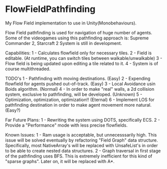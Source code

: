 # FlowFieldPathfinding
My Flow Field implementation to use in Unity(Monobehaviours).

Flow Field pathfinding is used for navigation of huge number of agents. Some of the videogames using this pathfinding approach is: Supreme Commander 2, Starcraft 2
System is still in development.

Capabilities:
1 - Calculates flowfield only for necessary tiles.
2 - Field is editable. (At runtime, you can switch tiles between walkable/unwalkable)
3 - Flow field is being updated upon editing a tile related to it.
4 - System is of course multithreaded.

TODO's
1 - Pathfinding with moving destinations. (Easy)
2 - Expending flowfield for agents pushed out-of-track. (Easy)
3 - Local Avoidance usin Boids algorithm. (Normal)
4 - In order to make "real" walls, a 2d collision system, exclusive to pathfinding, will be developed. (Unknown)
5 - Optimization, optimization, optimization!! (Eternal)
6 - Implement LOS for pathfinding destination in order to make agent movement more natural. (Easy?)

Far Future Plans:
1 - Rewriting the system using DOTS, specifically ECS.
2 - Provide a "Performance" mode with less precise flowfields.


Known Issues:
1 - Ram usage is acceptable, but unnecesssarily high. This issue will be solved eventually by refactoring "Field Graph" data structure.
    Specifically, most NativeArray's will be replaced with UnsafeList's in order to be able to create nested data structures.
2 - Graph traversal in first stage of the pathfinding uses BFS. This is extremely inefficient for this kind of "sparse graphs".
    Later on, it will be replaced with A*.




